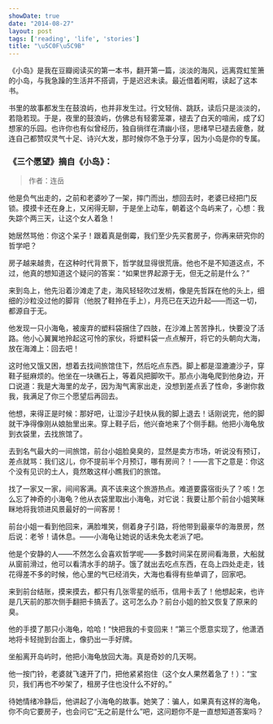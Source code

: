 ```yaml
---
showDate: true
date: "2014-08-27"
layout: post
tags: ['reading', 'life', 'stories']
title: "\u5C0F\u5C9B"
---
```


《小岛》是我在豆瓣阅读买的第一本书，翻开第一篇，淡淡的海风，远离霓虹笙箫的小岛，与我急躁的生活并不搭调，于是迟迟未读。最近借着闲暇，读起了这本书。

书里的故事都发生在鼓浪屿，也并非发生过。行文轻俏、跳跃，读后只是淡淡的，若隐若现。于是，夜里的鼓浪屿，仿佛总有轻雾笼罩，褪去了白天的喧闹，成了幻想家的乐园。也许你也有似曾经历，独自徜徉在清幽小径，思绪早已褪去疲惫，就连自己都赞叹灵气十足、诗兴大发，那时候你不急于分享，因为小岛是你的专属。   

### 《三个愿望》摘自《小岛》：
<!--more-->

>作者：连岳

他是负气出走的，之前和老婆吵了一架，摔门而出，想回去时，老婆已经把门反锁。摸摸卡还在身上，又闲得无聊，于是坐上动车，朝着这个岛屿来了，心想：我失踪个两三天，让这个女人着急！

她居然骂他：你这个呆子！跟着真是倒霉，我们至少先买套房子，你再来研究你的哲学吧？

房子越来越贵，在这种时代背景下，哲学就显得很荒唐。他也不是不知道这点，不过，他真的想知道这个疑问的答案：“如果世界起源于无，但无之前是什么？”

来到岛上，他先沿着沙滩走了走，海风轻轻吹过发梢，像是先哲踩在他的头上，细细的沙粒没过他的脚背（他脱了鞋拎在手上），月亮已在天边升起——而这一切，都源自于无。

他发现一只小海龟，被废弃的塑料袋捆住了四肢，在沙滩上苦苦挣扎，快要没了活路。他小心翼翼地拎起这可怜的家伙，将塑料袋一点点解开，将它的头朝向大海，放在海滩上：回去吧！

这时他又饿又困，想着去找间旅馆住下，然后吃点东西。脚上都是湿漉漉沙子，穿鞋子挺麻烦的。他坐在一块礁石上，等着风把脚吹干。那点小海龟爬到他身边，开口说道：我是大海里的龙子，因为淘气离家出走，没想到差点丢了性命，多谢你救我，我满足了你三个愿望后再回去。

他想，来得正是时候：那好吧，让湿沙子赶快从我的脚上退去！话刚说完，他的脚就干净得像刚从娘胎里出来。穿上鞋子后，他兴奋地来了个侧手翻。他把小海龟放到衣袋里，去找旅馆了。

去到名气最大的一间旅馆，前台小姐脸臭臭的，显然是卖方市场，听说没有预订，差点就骂：我们这儿，你不提前半个月预订，哪有房间？！——言下之意是：你这个没有见识的土人，竟然敢这样小瞧我们的旅馆。

找了一家又一家，间间客满。真不该来这个旅游热点。难道要露宿街头了？咳！怎么忘了神奇的小海龟？他从衣袋里取出小海龟，对它说：我要让那个前台小姐笑眯眯地将我领进风景最好的一间客房！

前台小姐一看到他回来，满脸堆笑，侧着身子引路，将他带到最豪华的海景房，然后说：老爷！请休息。——小海龟让她说的话未免太老派了吧。

他是个安静的人——不然怎么会喜欢哲学呢——多数时间呆在房间看海景，大船就从窗前滑过，他可以看清水手的胡子。饿了就出去吃点东西，在岛上四处走走，钱花得差不多的时候，他心里的气已经消失，大海也看得有些单调了，回家吧。

来到前台结账，摸来摸去，都只有几张零星的纸币，信用卡丢了！他想起来，也许是几天前的那次侧手翻把卡搞丢了。这可怎么办？前台小姐的脸又恢复了原来的臭。

他的手摸了那只小海龟，哈哈！“快把我的卡变回来！”第三个愿意实现了，他潇洒地将卡轻抛到台面上，像扔出一手好牌。

坐船离开岛屿时，他把小海龟放回大海。真是奇妙的几天啊。

他一按门铃，老婆就飞速开了门，把他紧紧抱住（这个女人果然着急了！）：“宝贝，我们再也不吵架了，租房子住也没什么不好的。”

待她情绪冷静后，他讲起了小海龟的故事。她笑了：骗人，如果真有这样的海龟，你不向它要房子，也会问它“无之前是什么”吧，这问题你不是一直想知道答案吗？
